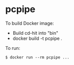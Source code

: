 # pcpipe

To build Docker image:

* Build cd-hit into "bin"
* docker build -t pcpipe .

To run:

    $ docker run --rm pcpipe ...
